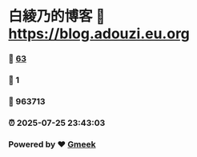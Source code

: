 # 白綾乃的博客 :link: https://blog.adouzi.eu.org 
### :page_facing_up: [63](https://blog.adouzi.eu.org/tag.html) 
### :speech_balloon: 1 
### :hibiscus: 963713 
### :alarm_clock: 2025-07-25 23:43:03 
### Powered by :heart: [Gmeek](https://github.com/Meekdai/Gmeek)
